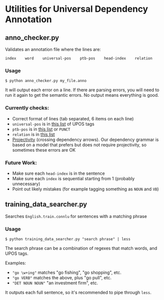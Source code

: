 # Utilities for Universal Dependency Annotation
## anno_checker.py
Validates an annotation file where the lines are:
```
index    word    universal-pos    ptb-pos    head-index    relation
```
### Usage
```
$ python anno_checker.py my_file.anno
```
It will output each error on a line. If there are parsing errors, you will need to run it again to get the semantic errors. No output means everything is good.

### Currently checks:
* Correct format of lines (tab separated, 6 items on each line)
* `universal-pos` is in [this list](http://universaldependencies.github.io/docs/en/pos/all.html) of UPOS tags
* `ptb-pos` is in [this list](https://www.ling.upenn.edu/courses/Fall_2003/ling001/penn_treebank_pos.html) or `PUNCT`
* `relation` is in [this list](http://universaldependencies.github.io/docs/en/dep/all.html)
* [Projectivity](http://en.wikipedia.org/wiki/Discontinuity_\(linguistics\)) (crossing dependency arrows). 
  Our dependency grammar is based on a model that prefers but does not require projectivity, so sometimes these 
  errors are OK
  
### Future Work:
* Make sure each `head-index` is in the sentence
* Make sure each `index` is sequential starting from 1 (probably unnecessary)
* Point out likely mistakes (for example tagging something as `NOUN` and `VB`)

## training_data_searcher.py
Searches `English.train.connlu` for sentences with a matching phrase
### Usage
```
$ python training_data_searcher.py "search phrase" | less
```
The search phrase can be a combination of regexes that match words, and UPOS tags.

Examples:
* `"go \w+ing"` matches "go fishing", "go shopping", etc.
* `"go VERB"` matches the above, plus "go pull", etc.
* `"DET NOUN NOUN"` "an investment firm", etc.

It outputs each full sentence, so it's recommended to pipe through `less`.
